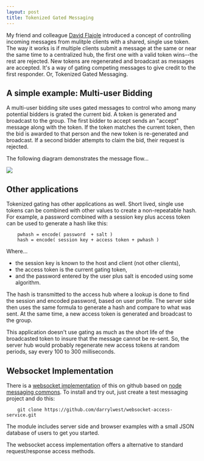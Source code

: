 ```yaml
---
layout: post
title: Tokenized Gated Messaging
---
```


My friend and colleague [David Flajole](https://www.linkedin.com/in/davidflajole) introduced a concept of controlling incoming messages from mulitple clients with a shared, single use token.  The way it works is if multiple clients submit a message at the same or near the same time to a centralized hub, the first one with a valid token wins--the rest are rejected. New tokens are regenerated and broadcast as messages are accepted.  It's a way of gating competing messages to give credit to the first responder.  Or, Tokenized Gated Messaging.

## A simple example: Multi-user Bidding

A multi-user bidding site uses gated messages to control who among many potential bidders is grated the current bid.  A token is generated and broadcast to the group. The first bidder to accept sends an "accept" message along with the token.  If the token matches the current token, then the bid is awarded to that person and the new token is re-generated and broadcast.  If a second bidder attempts to claim the bid, their request is rejected.

The following diagram demonstrates the message flow...

![]({{site.url}}/images/tokenized-gated-messages.png)

## Other applications

Tokenized gating has other applications as well.  Short lived, single use tokens can be combined with other values to create a non-repeatable hash.  For example, a password combined with a session key plus access token can be used to generate a hash like this:

~~~
	pwhash = encode( password  + salt )
	hash = encode( session key + access token + pwhash )
~~~

Where...

- the session key is known to the host and client (not other clients),
- the access token is the current gating token,
- and the password entered by the user plus salt is encoded using some algorithm.

The hash is transmitted to the access hub where a lookup is done to find the session and encoded password, based on user profile.  The server side then uses the same formula to generate a hash and compare to what was sent.  At the same time, a new access token is generated and broadcast to the group.

This application doesn't use gating as much as the short life of the broadcasted token to insure that the message cannot be re-sent.  So, the server hub would probably regenerate new access tokens at random periods, say every 100 to 300 milliseconds.


## Websocket Implementation

There is a [websocket implementation](https://github.com/darrylwest/websocket-access-service) of this on github based on [node messaging commons](https://github.com/darrylwest/node-messaging-commons).  To install and try out, just create a test messaging project and do this:

~~~
	git clone https://github.com/darrylwest/websocket-access-service.git
~~~

The module includes server side and browser examples with a small JSON database of users to get you started.  

The websocket access implementation offers a alternative to standard request/response access methods.


